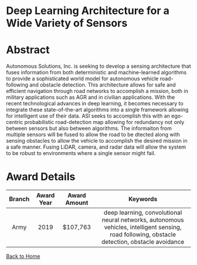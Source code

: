 
Deep Learning Architecture for a Wide Variety of Sensors
========================================================

# Abstract


Autonomous Solutions, Inc. is seeking to develop a sensing architecture that fuses information from both deterministic and machine-learned algorithms to provide a sophisticated world model for autonomous vehicle road-following and obstacle detection. This architecture allows for safe and efficient navigation through road networks to accomplish a mission, both in military applications such as AGR and in civilian applications. With the recent technological advances in deep learning, it becomes necessary to integrate these state-of-the-art algorithms into a single framework allowing for intelligent use of their data. ASI seeks to accomplish this with an ego-centric probabilistic road-detection map allowing for redundancy not only between sensors but also between algorithms. The informaiton from multiple sensors will be fused to allow the road to be dtected along with sensing obstacles to allow the vehicle to accomplish the desired mission in a safe manner. Fusing LiDAR, camera, and radar data will allow the system to be robust to environments where a single sensor might fail.  

# Award Details

|Branch|Award Year|Award Amount|Keywords|
| :---: | :---: | :---: | :---: |
|Army|2019|$107,763|deep learning, convolutional neural networks, autonomous vehicles, intelligent sensing, road following, obstacle detection, obstacle avoidance|
  
  


[Back to Home](https://github.com/chrischow/dod_sbir_awards/Reports/CC/#1047)